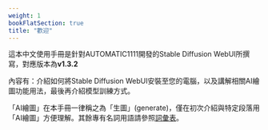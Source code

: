 ```yaml
---
weight: 1
bookFlatSection: true
title: "歡迎"
---
```


這本中文使用手冊是針對AUTOMATIC1111開發的Stable Diffusion WebUI所撰寫，對應版本為**v1.3.2**

內容有：介紹如何將Stable Diffusion WebUI安裝至您的電腦，以及講解相關AI繪圖功能用法，最後再介紹模型訓練方式。

「AI繪圖」在本手冊一律稱之為「生圖」(generate)，僅在初次介紹與特定段落用「AI繪圖」方便理解。其餘專有名詞用語請參照[詞彙表](../references/glossary)。
